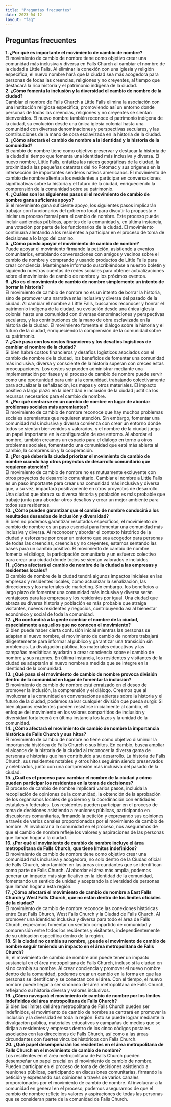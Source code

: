 ```yaml
---
title: "Preguntas frecuentes"
date: 2023-04-12
layout: "faq"
---
```


## Preguntas frecuentes

<div class="faq-item">
<span class="faq-question"><strong>1. ¿Por qué es importante el movimiento de cambio de nombre?</strong></span><br>
El movimiento de cambio de nombre tiene como objetivo crear una comunidad más inclusiva y diversa en Falls Church al cambiar el nombre de la ciudad a Little Falls. Al eliminar la conexión con una iglesia y religión específica, el nuevo nombre hará que la ciudad sea más acogedora para personas de todas las creencias, religiones y no creyentes, al tiempo que destacará la rica historia y el patrimonio indígena de la ciudad.
</div>
<div class="faq-item">
<span class="faq-question"><strong>2. ¿Cómo fomenta la inclusión y la diversidad el cambio de nombre de la ciudad?</strong></span><br>
Cambiar el nombre de Falls Church a Little Falls elimina la asociación con una institución religiosa específica, promoviendo así un entorno donde personas de todas las creencias, religiones y no creyentes se sientan bienvenidos. El nuevo nombre también reconoce el patrimonio indígena de la ciudad, su evolución desde una única iglesia colonial hasta una comunidad con diversas denominaciones y perspectivas seculares, y las contribuciones de la mano de obra esclavizada en la historia de la ciudad.
</div>
<div class="faq-item">
<span class="faq-question"><strong>3. ¿Cómo afectará el cambio de nombre a la identidad y la historia de la comunidad?</strong></span><br>
El cambio de nombre tiene como objetivo preservar y destacar la historia de la ciudad al tiempo que fomenta una identidad más inclusiva y diversa. El nuevo nombre, Little Falls, enfatiza las raíces geográficas de la ciudad, la proximidad a las pequeñas cataratas del río Potomac y sus orígenes en la intersección de importantes senderos nativos americanos. El movimiento de cambio de nombre alienta a los residentes a participar en conversaciones significativas sobre la historia y el futuro de la ciudad, enriqueciendo la comprensión de la comunidad sobre su patrimonio.
</div>
<div class="faq-item">
<span class="faq-question"><strong>4. ¿Cuáles son los siguientes pasos si el movimiento de cambio de nombre gana suficiente apoyo?</strong></span><br>
Si el movimiento gana suficiente apoyo, los siguientes pasos implicarán trabajar con funcionarios del gobierno local para discutir la propuesta e iniciar un proceso formal para el cambio de nombre. Este proceso puede incluir audiencias públicas, aportes de la comunidad y, en última instancia, una votación por parte de los funcionarios de la ciudad. El movimiento continuará alentando a los residentes a participar en el proceso de toma de decisiones a lo largo del camino.
</div>
<div class="faq-item">
<span class="faq-question"><strong>5. ¿Cómo puedo apoyar el movimiento de cambio de nombre?</strong></span><br>
Puede apoyar el movimiento firmando la petición, asistiendo a eventos comunitarios, entablando conversaciones con amigos y vecinos sobre el cambio de nombre y comprando y usando productos de Little Falls para crear conciencia. Manténgase informado suscribiéndose a nuestro boletín y siguiendo nuestras cuentas de redes sociales para obtener actualizaciones sobre el movimiento de cambio de nombre y los próximos eventos.
</div>
<div class="faq-item">
<span class="faq-question"><strong>6. ¿No es el movimiento de cambio de nombre simplemente un intento de borrar la historia?</strong></span><br>
El movimiento de cambio de nombre no es un intento de borrar la historia, sino de promover una narrativa más inclusiva y diversa del pasado de la ciudad. Al cambiar el nombre a Little Falls, buscamos reconocer y honrar el patrimonio indígena de la ciudad, su evolución desde una única iglesia colonial hasta una comunidad con diversas denominaciones y perspectivas seculares, y las contribuciones de la mano de obra esclavizada en la historia de la ciudad. El movimiento fomenta el diálogo sobre la historia y el futuro de la ciudad, enriqueciendo la comprensión de la comunidad sobre su patrimonio.
</div>
<div class="faq-item">
<span class="faq-question"><strong>7. ¿Qué pasa con los costos financieros y los desafíos logísticos de cambiar el nombre de la ciudad?</strong></span><br>
Si bien habrá costos financieros y desafíos logísticos asociados con el cambio de nombre de la ciudad, los beneficios de fomentar una comunidad más inclusiva, diversa y consciente de la historia superan con creces estas preocupaciones. Los costos se pueden administrar mediante una implementación por fases y el proceso de cambio de nombre puede servir como una oportunidad para unir a la comunidad, trabajando colectivamente para actualizar la señalización, los mapas y otros materiales. El impacto positivo a largo plazo en la identidad e inclusión de la ciudad justifica los recursos necesarios para el cambio de nombre.
</div>
<div class="faq-item">
8. <span class="faq-question"><strong>¿Por qué centrarse en un cambio de nombre en lugar de abordar problemas sociales más apremiantes?</strong></span><br>
El movimiento de cambio de nombre reconoce que hay muchos problemas sociales apremiantes que requieren atención. Sin embargo, fomentar una comunidad más inclusiva y diversa comienza con crear un entorno donde todos se sientan bienvenidos y valorados, y el nombre de la ciudad juega un papel importante en la configuración de ese entorno. Al abordar el nombre, también creamos un espacio para el diálogo en torno a otros problemas sociales, fomentando una comunidad que esté más abierta al cambio, la comprensión y la cooperación.
</div>
<div class="faq-item">
<span class="faq-question"><strong>9. ¿Por qué debería la ciudad priorizar el movimiento de cambio de nombre cuando hay otros proyectos de desarrollo comunitario que requieren atención?</strong></span><br>
El movimiento de cambio de nombre no es mutuamente excluyente con otros proyectos de desarrollo comunitario. Cambiar el nombre a Little Falls es un paso importante para crear una comunidad más inclusiva y diversa que, a su vez, impactará positivamente en otros proyectos de desarrollo. Una ciudad que abraza su diversa historia y población es más probable que trabaje junta para abordar otros desafíos y crear un mejor ambiente para todos sus residentes.
</div>
<div class="faq-item">
    <span class="faq-question"><strong>10. ¿Cómo pueden garantizar que el cambio de nombre conducirá a los resultados deseados de inclusión y diversidad?</strong></span><br>
Si bien no podemos garantizar resultados específicos, el movimiento de cambio de nombre es un paso esencial para fomentar una comunidad más inclusiva y diversa. Al reconocer y abordar el contexto histórico de la ciudad y esforzarse por crear un entorno que sea acogedor para personas de todas las creencias, creencias y no creyentes, estamos sentando las bases para un cambio positivo. El movimiento de cambio de nombre fomenta el diálogo, la participación comunitaria y un esfuerzo colectivo para crear una ciudad donde todos se sientan valorados e incluidos.
</div>
<div class="faq-item">
<span class="faq-question"><strong>11. ¿Cómo afectará el cambio de nombre de la ciudad a las empresas y residentes locales?</strong></span><br>
El cambio de nombre de la ciudad tendrá algunos impactos iniciales en las empresas y residentes locales, como actualizar la señalización, las direcciones y los materiales de marketing. Sin embargo, los beneficios a largo plazo de fomentar una comunidad más inclusiva y diversa serán ventajosos para las empresas y los residentes por igual. Una ciudad que abraza su diversa historia y población es más probable que atraiga visitantes, nuevos residentes y negocios, contribuyendo así al bienestar económico y social de toda la comunidad.
</div>
<div class="faq-item">
<span class="faq-question"><strong>12. ¿No confundirá a la gente cambiar el nombre de la ciudad, especialmente a aquellos que no conocen el movimiento?</strong></span><br>
Si bien puede haber cierta confusión inicial mientras las personas se adaptan al nuevo nombre, el movimiento de cambio de nombre trabajará diligentemente para informar al público y garantizar una transición sin problemas. La divulgación pública, los materiales educativos y las campañas mediáticas ayudarán a crear conciencia sobre el cambio de nombre y sus razones. En última instancia, los residentes y visitantes de la ciudad se adaptarán al nuevo nombre a medida que se integre en la identidad de la comunidad.
</div>
<div class="faq-item">
<span class="faq-question"><strong>13. ¿Qué pasa si el movimiento de cambio de nombre provoca división dentro de la comunidad en lugar de fomentar la inclusión?</strong></span><br>
El movimiento de cambio de nombre está enraizado en el deseo de promover la inclusión, la comprensión y el diálogo. Creemos que al involucrar a la comunidad en conversaciones abiertas sobre la historia y el futuro de la ciudad, podemos salvar cualquier división que pueda surgir. Si bien algunos residentes pueden resistirse inicialmente al cambio, el enfoque del movimiento en los valores compartidos de inclusión y diversidad fortalecerá en última instancia los lazos y la unidad de la comunidad.
</div>
<div class="faq-item">
<span class="faq-question"><strong>14. ¿Cómo afectará el movimiento de cambio de nombre la importancia histórica de Falls Church y sus hitos?</strong></span><br>
El movimiento de cambio de nombre no tiene como objetivo disminuir la importancia histórica de Falls Church o sus hitos. En cambio, busca ampliar el alcance de la historia de la ciudad al reconocer la diversa gama de personas e historias que han contribuido a su desarrollo. La historia de Falls Church, sus residentes notables y otros hitos seguirán siendo preservados y celebrados, junto con una comprensión más inclusiva del pasado de la ciudad.
</div>
<div class="faq-item">
<span class="faq-question"><strong>15. ¿Cuál es el proceso para cambiar el nombre de la ciudad y cómo pueden participar los residentes en la toma de decisiones?</strong></span><br>
El proceso de cambio de nombre implicará varios pasos, incluida la recopilación de opiniones de la comunidad, la obtención de la aprobación de los organismos locales de gobierno y la coordinación con entidades estatales y federales. Los residentes pueden participar en el proceso de toma de decisiones asistiendo a reuniones públicas, participando en discusiones comunitarias, firmando la petición y expresando sus opiniones a través de varios canales proporcionados por el movimiento de cambio de nombre. Al involucrar a la comunidad en el proceso, nos aseguramos de que el cambio de nombre refleje los valores y aspiraciones de las personas que llaman hogar a la ciudad.
</div>
<div class="faq-item">
<span class="faq-question"><strong>16. ¿Por qué el movimiento de cambio de nombre incluye el área metropolitana de Falls Church, que tiene límites indefinidos?</strong></span><br>
El movimiento de cambio de nombre tiene como objetivo crear una comunidad más inclusiva y acogedora, no solo dentro de la Ciudad oficial de Falls Church, sino también en las áreas circundantes que se identifican como parte de Falls Church. Al abordar el área más amplia, podemos generar un impacto más significativo en la identidad de la comunidad, fomentando un sentido de unidad y aceptando la diversidad de personas que llaman hogar a esta región.
</div>
<div class="faq-item">
<span class="faq-question"><strong>17. ¿Cómo afectará el movimiento de cambio de nombre a East Falls Church y West Falls Church, que no están dentro de los límites oficiales de la ciudad?</strong></span><br>
El movimiento de cambio de nombre reconoce las conexiones históricas entre East Falls Church, West Falls Church y la Ciudad de Falls Church. Al promover una identidad inclusiva y diversa para todo el área de Falls Church, esperamos fomentar un sentido compartido de comunidad y comprensión entre todos los residentes y visitantes, independientemente de su ubicación específica dentro de la región.
</div>
<div class="faq-item">
<span class="faq-question"><strong>18. Si la ciudad no cambia su nombre, ¿puede el movimiento de cambio de nombre seguir teniendo un impacto en el área metropolitana de Falls Church?</strong></span><br>
Sí, el movimiento de cambio de nombre aún puede tener un impacto sustancial en el área metropolitana de Falls Church, incluso si la ciudad en sí no cambia su nombre. Al crear conciencia y promover el nuevo nombre dentro de la comunidad, podemos crear un cambio en la forma en que las personas se identifican y se conectan con el área. Con el tiempo, el nuevo nombre puede llegar a ser sinónimo del área metropolitana de Falls Church, reflejando su historia diversa y valores inclusivos.
</div>
<div class="faq-item">
<span class
="faq-question"><strong>19. ¿Cómo navegará el movimiento de cambio de nombre por los límites indefinidos del área metropolitana de Falls Church?</strong></span><br>
Si bien los límites del área metropolitana de Falls Church pueden ser indefinidos, el movimiento de cambio de nombre se centrará en promover la inclusión y la diversidad en toda la región. Esto se puede lograr mediante la divulgación pública, materiales educativos y campañas de medios que se dirijan a residentes y empresas dentro de los cinco códigos postales asociados con las direcciones de Falls Church, así como a las áreas circundantes con fuertes vínculos históricos con Falls Church.
</div>
<div class="faq-item">
<span class="faq-question"><strong>20. ¿Qué papel desempeñarán los residentes en el área metropolitana de Falls Church en el movimiento de cambio de nombre?</strong></span><br>
Los residentes en el área metropolitana de Falls Church pueden desempeñar un papel crucial en el movimiento de cambio de nombre. Pueden participar en el proceso de toma de decisiones asistiendo a reuniones públicas, participando en discusiones comunitarias, firmando la petición y expresando sus opiniones a través de varios canales proporcionados por el movimiento de cambio de nombre. Al involucrar a la comunidad en general en el proceso, podemos asegurarnos de que el cambio de nombre refleje los valores y aspiraciones de todas las personas que se consideran parte de la comunidad de Falls Church.
</div>



